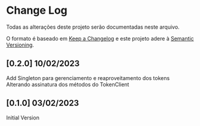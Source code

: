 # Change Log
Todas as alterações deste projeto serão documentadas neste arquivo.

O formato é baseado em [Keep a Changelog](http://keepachangelog.com/) e este projeto adere à [Semantic Versioning](http://semver.org/).

## [0.2.0] 10/02/2023
Add Singleton para gerenciamento e reaproveitamento dos tokens
Alterando assinatura dos métodos do TokenClient

## [0.1.0] 03/02/2023
Initial Version
